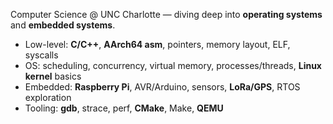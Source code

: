 

Computer Science @ UNC Charlotte — diving deep into **operating systems** and **embedded systems**.

- Low-level: **C/C++**, **AArch64 asm**, pointers, memory layout, ELF, syscalls
- OS: scheduling, concurrency, virtual memory, processes/threads, **Linux kernel** basics
- Embedded: **Raspberry Pi**, AVR/Arduino, sensors, **LoRa/GPS**, RTOS exploration
- Tooling: **gdb**, strace, perf, **CMake**, Make, **QEMU**




